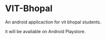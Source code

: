 # VIT-Bhopal

An android applicaction for vit bhopal students.

it will be available on Android Playstore.
